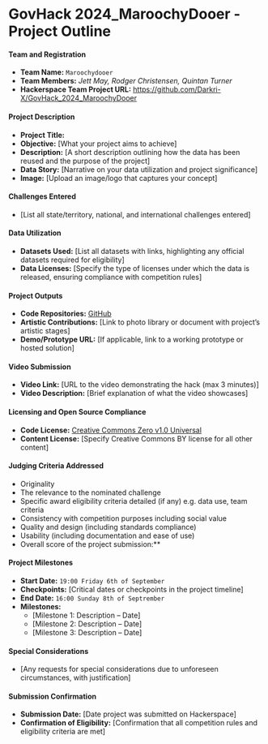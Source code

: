 # GovHack 2024_MaroochyDooer - Project Outline
#### Team and Registration
- **Team Name:** `Maroochydooer`
- **Team Members:** *Jett May, Rodger Christensen, Quintan Turner*
- **Hackerspace Team Project URL:** https://github.com/Darkri-X/GovHack_2024_MaroochyDooer
#### Project Description
- **Project Title:**
- **Objective:** [What your project aims to achieve]
- **Description:** [A short description outlining how the data has been reused and the purpose of the project]
- **Data Story:** [Narrative on your data utilization and project significance]
- **Image:** [Upload an image/logo that captures your concept]
#### Challenges Entered
- [List all state/territory, national, and international challenges entered]
#### Data Utilization
- **Datasets Used:** [List all datasets with links, highlighting any official datasets required for eligibility]
- **Data Licenses:** [Specify the type of licenses under which the data is released, ensuring compliance with competition rules]
#### Project Outputs
- **Code Repositories:** [GitHub](https://github.com/Darkri-X/GovHack_2024_MaroochyDooer)
- **Artistic Contributions:** [Link to photo library or document with project’s artistic stages]
- **Demo/Prototype URL:** [If applicable, link to a working prototype or hosted solution]
#### Video Submission
- **Video Link:** [URL to the video demonstrating the hack (max 3 minutes)]
- **Video Description:** [Brief explanation of what the video showcases]
#### Licensing and Open Source Compliance
- **Code License:** [Creative Commons Zero v1.0 Universal](https://github.com/Darkri-X/GovHack_2024_MaroochyDooer/blob/main/LICENSE)
- **Content License:** [Specify Creative Commons BY license for all other content]
#### Judging Criteria Addressed
- Originality
- The relevance to the nominated challenge
- Specific award eligibility criteria detailed (if any) e.g. data use, team criteria
- Consistency with competition purposes including social value
- Quality and design (including standards compliance)
- Usability (including documentation and ease of use)
- Overall score of the project submission:**
#### Project Milestones
- **Start Date:** `19:00 Friday 6th of September`
- **Checkpoints:** [Critical dates or checkpoints in the project timeline]
- **End Date:** `16:00 Sunday 8th of Septrember`
- **Milestones:**
    - [Milestone 1: Description – Date]
    - [Milestone 2: Description – Date]
    - [Milestone 3: Description – Date]

#### Special Considerations
- [Any requests for special considerations due to unforeseen circumstances, with justification]

#### Submission Confirmation
- **Submission Date:** [Date project was submitted on Hackerspace]
- **Confirmation of Eligibility:** [Confirmation that all competition rules and eligibility criteria are met]
